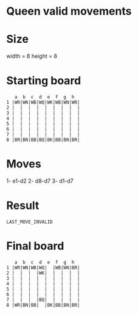 # Queen valid movements

# Size
width = 8
height = 8

# Starting board
```
   a  b  c  d  e  f  g  h
1 |WR|WN|WB|WQ|WK|WB|WN|WR|
2 |  |  |  |  |  |  |  |  |
3 |  |  |  |  |  |  |  |  |
4 |  |  |  |  |  |  |  |  |
5 |  |  |  |  |  |  |  |  |
6 |  |  |  |  |  |  |  |  |
7 |  |  |  |  |  |  |  |  |
8 |BR|BN|BB|BQ|BK|BB|BN|BR|
```
# Moves
1- e1-d2
2- d8-d7
3- d1-d7




# Result
`LAST_MOVE_INVALID`

# Final board
```
   a  b  c  d  e  f  g  h
1 |WR|WN|WB|WQ|  |WB|WN|BR|
2 |  |  |  |WK|  |  |  |  |
3 |  |  |  |  |  |  |  |  |
4 |  |  |  |  |  |  |  |  |
5 |  |  |  |  |  |  |  |  |
6 |  |  |  |  |  |  |  |  |
7 |  |  |  |BQ|  |  |  |  |
8 |WR|BN|BB|  |BK|BB|BN|BR|
```
